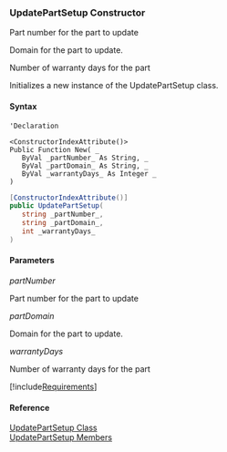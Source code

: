 ﻿### UpdatePartSetup Constructor

Part number for the part to update

Domain for the part to update.

Number of warranty days for the part

Initializes a new instance of the UpdatePartSetup class.

#### Syntax

```vbnet
'Declaration

<ConstructorIndexAttribute()>
Public Function New( _
   ByVal _partNumber_ As String, _
   ByVal _partDomain_ As String, _
   ByVal _warrantyDays_ As Integer _
)
```

```csharp
[ConstructorIndexAttribute()]
public UpdatePartSetup( 
   string _partNumber_,
   string _partDomain_,
   int _warrantyDays_
)
```

#### Parameters

_partNumber_

Part number for the part to update

_partDomain_

Domain for the part to update.

_warrantyDays_

Number of warranty days for the part

[!include[Requirements](../partials/requirements.md)]

#### Reference

[UpdatePartSetup Class](FChoice.Toolkits.Clarify~FChoice.Toolkits.Clarify.Interfaces.UpdatePartSetup.md)  
[UpdatePartSetup Members](FChoice.Toolkits.Clarify~FChoice.Toolkits.Clarify.Interfaces.UpdatePartSetup_members.md)